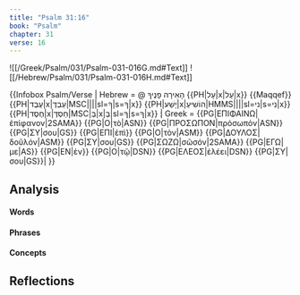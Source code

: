 ```yaml
---
title: "Psalm 31:16"
book: "Psalm"
chapter: 31
verse: 16
---
```

![[/Greek/Psalm/031/Psalm-031-016G.md#Text]]
![[/Hebrew/Psalm/031/Psalm-031-016H.md#Text]]

{{Infobox Psalm/Verse |
  Hebrew = @
הָאִירָה
פָנֶיךָ
{{PH|עָל|x|עַל|x}} {{Maqqef}}{{PH|עֶבֶד|x|עַבְדֶּ|MSC||||sl=ךָ|s=ךָ|x}} {{PH|יָשַׁע|x|הוֹשִׁיעֵ|HMMS||||sl=ני|s=נִי|x}} {{PH|חֶסֶד|x|חַסְדֶּ|MSC|בְּ|x|בְ|sl=ךָ|s=ךָ|x}}
׃|
  Greek = {{PG|ΕΠΙΦΑΙΝΩ|ἐπίφανον|2SAMA}} {{PG|Ο|τὸ|ASN}} {{PG|ΠΡΟΣΩΠΟΝ|πρόσωπόν|ASN}} {{PG|ΣΥ|σου|GS}} {{PG|ΕΠΙ|ἐπὶ}} {{PG|Ο|τὸν|ASM}} {{PG|ΔΟΥΛΟΣ|δοῦλόν|ASM}} {{PG|ΣΥ|σου|GS}} {{PG|ΣΩΖΩ|σῶσόν|2SAMA}} {{PG|ΕΓΩ|με|AS}} {{PG|ΕΝ|ἐν}} {{PG|Ο|τῷ|DSN}} {{PG|ΕΛΕΟΣ|ἐλέει|DSN}} {{PG|ΣΥ|σου|GS}}|
}}

## Analysis

#### Words

#### Phrases

#### Concepts

## Reflections
